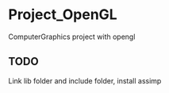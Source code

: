 # Project_OpenGL
ComputerGraphics project with opengl

## TODO

Link lib folder and include folder, install assimp
